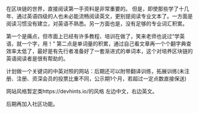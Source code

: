 
在区块链的世界，直接阅读第一手资料是非常重要的。
但是，即使那些学了十几年、通过英语四级的人也未必能流畅阅读英文，更别提阅读专业文本了。一方面是阅读习惯没有建立，对英语不熟悉。另一方面也是，没有足够的专业词汇积累。

第一个是痛点，但市面上已经有许多教程、培训在做了，笑来老师也说过“学英语，就一个字，用！”
第二点是单词量的积累，通过自己看文章再一个个翻字典查效率太低了，最好是有先行者准备好了一套渐进式的单词本，这个对培养区块链的英语阅读者是很有帮助的。

计划做一个关键词的中英对照的网站：后期还可以附带翻译训练，拓展训练(未注册、注册、资深会员的投票比重不同，公示期1个月，若超过一定点数直接保送)

网站风格暂定类https://devhints.io/的风格
左边中文，右边英文。

后期再加入社区功能。
